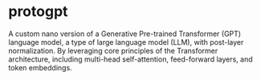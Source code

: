 # protogpt
A custom nano version of a Generative Pre-trained Transformer (GPT) language model, a type of large language model (LLM), with post-layer normalization. By leveraging core principles of the Transformer architecture, including multi-head self-attention, feed-forward layers, and token embeddings. 
